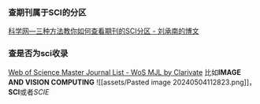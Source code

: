 

### 查期刊属于SCI的分区
[科学网—三种方法教你如何查看期刊的SCI分区 - 刘承南的博文](https://blog.sciencenet.cn/blog-3511108-1345011.html)


### 查是否为sci收录
[Web of Science Master Journal List - WoS MJL by Clarivate](https://mjl.clarivate.com/home)
比如**IMAGE AND VISION COMPUTING**
![[assets/Pasted image 20240504112823.png]]，**SCI**或者*SCIE*
